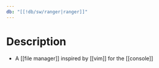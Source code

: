 ```yaml
---
db: "[[!db/sw/ranger|ranger]]"
---
```

# Description
- A [[file manager]] inspired by [[vim]] for the [[console]]